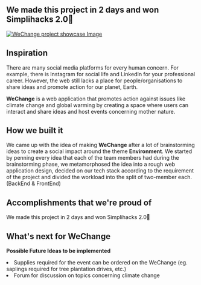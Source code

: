 ## We made this project in 2 days and won Simplihacks 2.0🥇

[![WeChange project showcase Image](https://i.ytimg.com/vi/uKH4lSk7ulk/maxresdefault.jpg?sqp=-oaymwEmCIAKENAF8quKqQMa8AEB-AH-CYAC0AWKAgwIABABGEAgZSgPMA8=&rs=AOn4CLCkQxFlOY_PvJ5GQjVHI76WJYrs6A)](https://www.youtube.com/watch?v=uKH4lSk7ulk)

## Inspiration
There are many social media platforms for every human concern. For example, there is Instagram for social life and LinkedIn for your professional career. However, the web still lacks a place for people/organisations to share ideas and promote action for our planet, Earth.

**WeChange**  is a web application that promotes action against issues like climate change and global warming by creating a space where users can interact and share ideas and host events concerning mother nature. 

## How we built it
We came up with the idea of making **WeChange** after a lot of brainstorming ideas to create a social impact around the theme **Environment**.
We started by penning every idea that each of the team members had during the brainstorming phase, we metamorphosed the idea into a rough web application design,
decided on our tech stack according to the requirement of the project and divided the workload into the split of two-member each. (BackEnd & FrontEnd)

## Accomplishments that we're proud of
We made this project in 2 days and won Simplihacks 2.0🥇

## What's next for WeChange

**Possible Future Ideas to be implemented**
<li>Supplies required for the event can be ordered on the WeChange (eg. saplings required for tree plantation drives, etc.) </li>
<li> Forum for discussion on topics concerning climate change</li>

